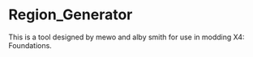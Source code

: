 # Region_Generator

This is a tool designed by mewo and alby smith for use in modding X4: Foundations.
